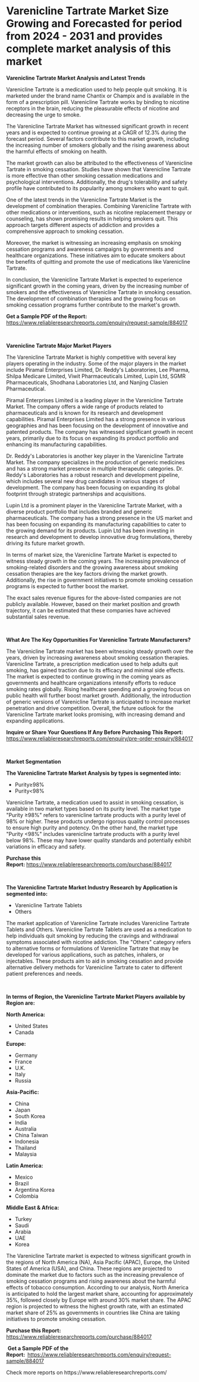 <p><h1>Varenicline Tartrate Market Size Growing and Forecasted for period from 2024 - 2031 and provides complete market analysis of this market</h1></p><p><strong>Varenicline Tartrate Market Analysis and Latest Trends</strong></p>
<p><p>Varenicline Tartrate is a medication used to help people quit smoking. It is marketed under the brand name Chantix or Champix and is available in the form of a prescription pill. Varenicline Tartrate works by binding to nicotine receptors in the brain, reducing the pleasurable effects of nicotine and decreasing the urge to smoke.</p><p>The Varenicline Tartrate Market has witnessed significant growth in recent years and is expected to continue growing at a CAGR of 12.3% during the forecast period. Several factors contribute to this market growth, including the increasing number of smokers globally and the rising awareness about the harmful effects of smoking on health.</p><p>The market growth can also be attributed to the effectiveness of Varenicline Tartrate in smoking cessation. Studies have shown that Varenicline Tartrate is more effective than other smoking cessation medications and psychological interventions. Additionally, the drug's tolerability and safety profile have contributed to its popularity among smokers who want to quit.</p><p>One of the latest trends in the Varenicline Tartrate Market is the development of combination therapies. Combining Varenicline Tartrate with other medications or interventions, such as nicotine replacement therapy or counseling, has shown promising results in helping smokers quit. This approach targets different aspects of addiction and provides a comprehensive approach to smoking cessation.</p><p>Moreover, the market is witnessing an increasing emphasis on smoking cessation programs and awareness campaigns by governments and healthcare organizations. These initiatives aim to educate smokers about the benefits of quitting and promote the use of medications like Varenicline Tartrate.</p><p>In conclusion, the Varenicline Tartrate Market is expected to experience significant growth in the coming years, driven by the increasing number of smokers and the effectiveness of Varenicline Tartrate in smoking cessation. The development of combination therapies and the growing focus on smoking cessation programs further contribute to the market's growth.</p></p>
<p><strong>Get a Sample PDF of the Report:&nbsp;</strong> <a href="https://www.reliableresearchreports.com/enquiry/request-sample/884017">https://www.reliableresearchreports.com/enquiry/request-sample/884017</a></p>
<p>&nbsp;</p>
<p><strong>Varenicline Tartrate Major Market Players</strong></p>
<p><p>The Varenicline Tartrate Market is highly competitive with several key players operating in the industry. Some of the major players in the market include Piramal Enterprises Limited, Dr. Reddy's Laboratories, Lee Pharma, Shilpa Medicare Limited, Viwit Pharmaceuticals Limited, Lupin Ltd, SGMR Pharmaceuticals, Shodhana Laboratories Ltd, and Nanjing Clasien Pharmaceutical.</p><p>Piramal Enterprises Limited is a leading player in the Varenicline Tartrate Market. The company offers a wide range of products related to pharmaceuticals and is known for its research and development capabilities. Piramal Enterprises Limited has a strong presence in various geographies and has been focusing on the development of innovative and patented products. The company has witnessed significant growth in recent years, primarily due to its focus on expanding its product portfolio and enhancing its manufacturing capabilities.</p><p>Dr. Reddy's Laboratories is another key player in the Varenicline Tartrate Market. The company specializes in the production of generic medicines and has a strong market presence in multiple therapeutic categories. Dr. Reddy's Laboratories has a robust research and development pipeline, which includes several new drug candidates in various stages of development. The company has been focusing on expanding its global footprint through strategic partnerships and acquisitions.</p><p>Lupin Ltd is a prominent player in the Varenicline Tartrate Market, with a diverse product portfolio that includes branded and generic pharmaceuticals. The company has a strong presence in the US market and has been focusing on expanding its manufacturing capabilities to cater to the growing demand for its products. Lupin Ltd has been investing in research and development to develop innovative drug formulations, thereby driving its future market growth.</p><p>In terms of market size, the Varenicline Tartrate Market is expected to witness steady growth in the coming years. The increasing prevalence of smoking-related disorders and the growing awareness about smoking cessation therapies are the key factors driving the market growth. Additionally, the rise in government initiatives to promote smoking cessation programs is expected to further boost the market.</p><p>The exact sales revenue figures for the above-listed companies are not publicly available. However, based on their market position and growth trajectory, it can be estimated that these companies have achieved substantial sales revenue.</p></p>
<p>&nbsp;</p>
<p><strong>What Are The Key Opportunities For Varenicline Tartrate Manufacturers?</strong></p>
<p><p>The Varenicline Tartrate market has been witnessing steady growth over the years, driven by increasing awareness about smoking cessation therapies. Varenicline Tartrate, a prescription medication used to help adults quit smoking, has gained traction due to its efficacy and minimal side effects. The market is expected to continue growing in the coming years as governments and healthcare organizations intensify efforts to reduce smoking rates globally. Rising healthcare spending and a growing focus on public health will further boost market growth. Additionally, the introduction of generic versions of Varenicline Tartrate is anticipated to increase market penetration and drive competition. Overall, the future outlook for the Varenicline Tartrate market looks promising, with increasing demand and expanding applications.</p></p>
<p><strong>Inquire or Share Your Questions If Any Before Purchasing This Report:</strong> <a href="https://www.reliableresearchreports.com/enquiry/pre-order-enquiry/884017">https://www.reliableresearchreports.com/enquiry/pre-order-enquiry/884017</a></p>
<p>&nbsp;</p>
<p><strong>Market Segmentation</strong></p>
<p><strong>The Varenicline Tartrate Market Analysis by types is segmented into:</strong></p>
<p><ul><li>Purity≥98%</li><li>Purity<98%</li></ul></p>
<p><p>Varenicline Tartrate, a medication used to assist in smoking cessation, is available in two market types based on its purity level. The market type "Purity ≥98%" refers to varenicline tartrate products with a purity level of 98% or higher. These products undergo rigorous quality control processes to ensure high purity and potency. On the other hand, the market type "Purity <98%" includes varenicline tartrate products with a purity level below 98%. These may have lower quality standards and potentially exhibit variations in efficacy and safety.</p></p>
<p><strong>Purchase this Report:&nbsp;</strong><a href="https://www.reliableresearchreports.com/purchase/884017">https://www.reliableresearchreports.com/purchase/884017</a></p>
<p>&nbsp;</p>
<p><strong>The Varenicline Tartrate Market Industry Research by Application is segmented into:</strong></p>
<p><ul><li>Varenicline Tartrate Tablets</li><li>Others</li></ul></p>
<p><p>The market application of Varenicline Tartrate includes Varenicline Tartrate Tablets and Others. Varenicline Tartrate Tablets are used as a medication to help individuals quit smoking by reducing the cravings and withdrawal symptoms associated with nicotine addiction. The "Others" category refers to alternative forms or formulations of Varenicline Tartrate that may be developed for various applications, such as patches, inhalers, or injectables. These products aim to aid in smoking cessation and provide alternative delivery methods for Varenicline Tartrate to cater to different patient preferences and needs.</p></p>
<p>&nbsp;</p>
<p><strong>In terms of Region, the Varenicline Tartrate Market Players available by Region are:</strong></p>
<p>
    <p> <strong> North America: </strong>
        <ul>
            <li>United States</li>
            <li>Canada</li>
        </ul>
        </p> 
    <p> <strong> Europe: </strong>
        <ul>
            <li>Germany</li>
            <li>France</li>
            <li>U.K.</li>
            <li>Italy</li>
            <li>Russia</li>
        </ul>
        </p> 
    <p> <strong> Asia-Pacific: </strong>
        <ul>
            <li>China</li>
            <li>Japan</li>
            <li>South Korea</li>
            <li>India</li>
            <li>Australia</li>
            <li>China Taiwan</li>
            <li>Indonesia</li>
            <li>Thailand</li>
            <li>Malaysia</li>
        </ul>
        </p> 
    <p> <strong> Latin America: </strong>
        <ul>
            <li>Mexico</li>
            <li>Brazil</li>
            <li>Argentina Korea</li>
            <li>Colombia</li>
        </ul>
        </p> 
    <p> <strong> Middle East & Africa: </strong>
        <ul>
            <li>Turkey</li>
            <li>Saudi</li>
            <li>Arabia</li>
            <li>UAE</li>
            <li>Korea</li>
        </ul>
    </p>
    </p>
<p><p>The Varenicline Tartrate market is expected to witness significant growth in the regions of North America (NA), Asia Pacific (APAC), Europe, the United States of America (USA), and China. These regions are projected to dominate the market due to factors such as the increasing prevalence of smoking cessation programs and rising awareness about the harmful effects of tobacco consumption. According to our analysis, North America is anticipated to hold the largest market share, accounting for approximately 35%, followed closely by Europe with around 30% market share. The APAC region is projected to witness the highest growth rate, with an estimated market share of 25% as governments in countries like China are taking initiatives to promote smoking cessation.</p></p>
<p><strong>Purchase this Report: </strong><a href="https://www.reliableresearchreports.com/purchase/884017">https://www.reliableresearchreports.com/purchase/884017</a></p>
<p>&nbsp;<strong>Get a Sample PDF of the Report:&nbsp;&nbsp;</strong><a href="https://www.reliableresearchreports.com/enquiry/request-sample/884017">https://www.reliableresearchreports.com/enquiry/request-sample/884017</a></p>
<p><strong></strong></p>
<p>Check more reports on https://www.reliableresearchreports.com/</p>